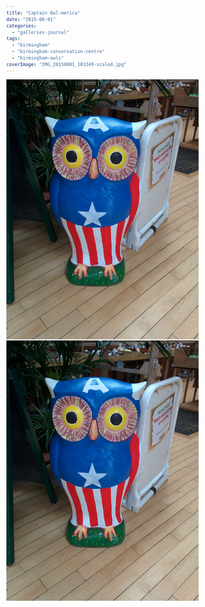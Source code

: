 ```yaml
---
title: "Captain Owl-merica"
date: "2015-08-01"
categories: 
  - "galleries-journal"
tags: 
  - "birmingham"
  - "birmingham-conservation-centre"
  - "birmingham-owls"
coverImage: "IMG_20150801_103349-scaled.jpg"
---
```


[![](images/IMG_20150801_103349-scaled.jpg)](images/IMG_20150801_103349-scaled.jpg)
[![](images/IMG_20150801_103349-scaled.jpg)](images/IMG_20150801_103349-scaled.jpg)

